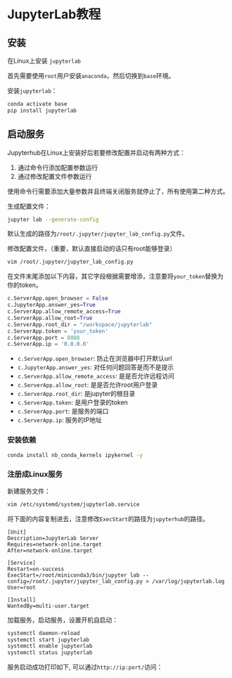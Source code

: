 # JupyterLab教程

## 安装
在Linux上安装 `jupyterlab`

首先需要使用`root`用户安装`anaconda`，然后切换到`base`环境。

安装`jupyterlab`：

```bash
conda activate base
pip install jupyterlab
```

## 启动服务

Jupyterhub在Linux上安装好后若要修改配置并启动有两种方式：

1. 通过命令行添加配置参数运行
2. 通过修改配置文件参数运行

使用命令行需要添加大量参数并且终端关闭服务就停止了，所有使用第二种方式。

生成配置文件：

```bash
jupyter lab --generate-config
```

默认生成的路径为`/root/.jupyter/jupyter_lab_config.py`文件。

修改配置文件，（重要，默认直接启动的话只有root能够登录）

```bash
vim /root/.jupyter/jupyter_lab_config.py
```

在文件末尾添加以下内容，其它字段根据需要增添，注意要将`your_token`替换为你的token。

```python
c.ServerApp.open_browser = False
c.JupyterApp.answer_yes=True
c.ServerApp.allow_remote_access=True
c.ServerApp.allow_root=True
c.ServerApp.root_dir = "/workspace/jupyterlab"
c.ServerApp.token = 'your_token'
c.ServerApp.port = 8888
c.ServerApp.ip = '0.0.0.0'
```

- `c.ServerApp.open_browser`: 防止在浏览器中打开默认url
- `c.JupyterApp.answer_yes`: 对任何问题回答是而不是提示
- `c.ServerApp.allow_remote_access`: 是是否允许远程访问
- `c.ServerApp.allow_root`: 是是否允许root用户登录
- `c.ServerApp.root_dir`: 是jupyter的根目录
- `c.ServerApp.token`: 是用户登录的token
- `c.ServerApp.port`: 是服务的端口
- `c.ServerApp.ip`: 服务的IP地址

### 安装依赖

```bash
conda install nb_conda_kernels ipykernel -y
```

### 注册成Linux服务

新建服务文件：

```bash 
vim /etc/systemd/system/jupyterlab.service 
```

将下面的内容复制进去，注意修改`ExecStart`的路径为`jupyterhub`的路径。

```
[Unit]
Description=JupyterLab Server
Requires=network-online.target
After=network-online.target

[Service]
Restart=on-success
ExecStart=/root/miniconda3/bin/jupyter lab --config=/root/.jupyter/jupyter_lab_config.py > /var/log/jupyterlab.log
User=root

[Install]
WantedBy=multi-user.target

```

加载服务，启动服务，设置开机自启动：

```bash
systemctl daemon-reload
systemctl start jupyterlab
systemctl enable jupyterlab
systemctl status jupyterlab
```

服务启动成功打印如下, 可以通过`http://ip:port/`访问：

```text

```